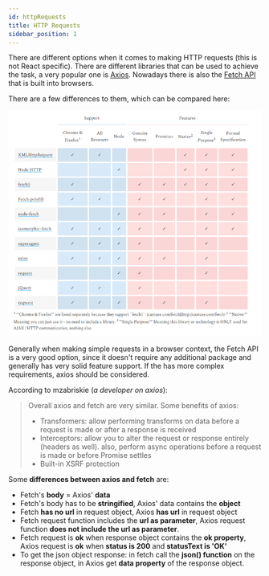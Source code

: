 ```yaml
---
id: httpRequests
title: HTTP Requests
sidebar_position: 1
---
```


There are different options when it comes to making HTTP requests (this is not React specific). There are different libraries that can be used to achieve the task, a very popular one is [Axios](https://github.com/axios/axios). Nowadays there is also the [Fetch API](https://developer.mozilla.org/en-US/docs/Web/API/Fetch_API) that is built into browsers.

There are a few differences to them, which can be compared here:

![httpRequestLibraries](/img/docs/Web/JavaScript/CoreConcepts/HttpRequestLibraries.png)

Generally when making simple requests in a browser context, the Fetch API is a very good option, since it doesn't require any additional package and generally has very solid feature support. If the has more complex requirements, axios should be considered.

According to mzabriskie (_a developer on axios_):

> Overall axios and fetch are very similar. Some benefits of axios:
>
> - Transformers: allow performing transforms on data before a request is made or after a response is received
> - Interceptors: allow you to alter the request or response entirely (headers as well). also, perform async operations before a request is made or before Promise settles
> - Built-in XSRF protection

Some **differences between axios and fetch** are:

- Fetch's **body** = Axios' **data**
- Fetch's body has to be **stringified**, Axios' data contains the **object**
- Fetch **has no url** in request object, Axios **has url** in request object
- Fetch request function includes the **url as parameter**, Axios request function **does not include the url as parameter**.
- Fetch request is **ok** when response object contains the **ok property**, Axios request is **ok** when **status is 200** and **statusText is 'OK'**
- To get the json object response: in fetch call the **json() function** on the response object, in Axios get **data property** of the response object.
